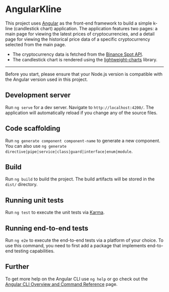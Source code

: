 # AngularKline

This project uses [Angular](https://angular.dev/) as the front-end framework to build a simple k-line (candlestick chart) application.
The application features two pages: a main page for viewing the latest prices of cryptocurrencies, and a detail page for viewing the historical price data of a specific cryptocurrency selected from the main page.

- The cryptocurrency data is fetched from the [Binance Spot API](https://github.com/binance/binance-spot-api-docs/blob/master/rest-api.md).
- The candlestick chart is rendered using the [lightweight-charts](https://github.com/tradingview/lightweight-charts) library.

---

Before you start, please ensure that your Node.js version is compatible with the Angular version used in this project.

## Development server

Run `ng serve` for a dev server. Navigate to `http://localhost:4200/`.
The application will automatically reload if you change any of the source files.

## Code scaffolding

Run `ng generate component component-name` to generate a new component.
You can also use `ng generate directive|pipe|service|class|guard|interface|enum|module`.

## Build

Run `ng build` to build the project.
The build artifacts will be stored in the `dist/` directory.

## Running unit tests

Run `ng test` to execute the unit tests via [Karma](https://karma-runner.github.io).

## Running end-to-end tests

Run `ng e2e` to execute the end-to-end tests via a platform of your choice.
To use this command, you need to first add a package that implements end-to-end testing capabilities.

## Further

To get more help on the Angular CLI use `ng help` or go check out the [Angular CLI Overview and Command Reference](https://angular.io/cli) page.
